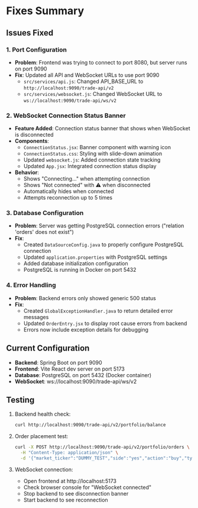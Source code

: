 # Fixes Summary

## Issues Fixed

### 1. Port Configuration
- **Problem**: Frontend was trying to connect to port 8080, but server runs on port 9090
- **Fix**: Updated all API and WebSocket URLs to use port 9090
  - `src/services/api.js`: Changed API_BASE_URL to `http://localhost:9090/trade-api/v2`
  - `src/services/websocket.js`: Changed WebSocket URL to `ws://localhost:9090/trade-api/ws/v2`

### 2. WebSocket Connection Status Banner
- **Feature Added**: Connection status banner that shows when WebSocket is disconnected
- **Components**:
  - `ConnectionStatus.jsx`: Banner component with warning icon
  - `ConnectionStatus.css`: Styling with slide-down animation
  - Updated `websocket.js`: Added connection state tracking
  - Updated `App.jsx`: Integrated connection status display
- **Behavior**:
  - Shows "Connecting..." when attempting connection
  - Shows "Not connected" with ⚠️ when disconnected
  - Automatically hides when connected
  - Attempts reconnection up to 5 times

### 3. Database Configuration
- **Problem**: Server was getting PostgreSQL connection errors ("relation 'orders' does not exist")
- **Fix**: 
  - Created `DataSourceConfig.java` to properly configure PostgreSQL connection
  - Updated `application.properties` with PostgreSQL settings
  - Added database initialization configuration
  - PostgreSQL is running in Docker on port 5432

### 4. Error Handling
- **Problem**: Backend errors only showed generic 500 status
- **Fix**:
  - Created `GlobalExceptionHandler.java` to return detailed error messages
  - Updated `OrderEntry.jsx` to display root cause errors from backend
  - Errors now include exception details for debugging

## Current Configuration

- **Backend**: Spring Boot on port 9090
- **Frontend**: Vite React dev server on port 5173
- **Database**: PostgreSQL on port 5432 (Docker container)
- **WebSocket**: ws://localhost:9090/trade-api/ws/v2

## Testing

1. Backend health check:
   ```bash
   curl http://localhost:9090/trade-api/v2/portfolio/balance
   ```

2. Order placement test:
   ```bash
   curl -X POST http://localhost:9090/trade-api/v2/portfolio/orders \
     -H "Content-Type: application/json" \
     -d '{"market_ticker":"DUMMY_TEST","side":"yes","action":"buy","type":"limit","price":50,"count":100}'
   ```

3. WebSocket connection:
   - Open frontend at http://localhost:5173
   - Check browser console for "WebSocket connected"
   - Stop backend to see disconnection banner
   - Start backend to see reconnection